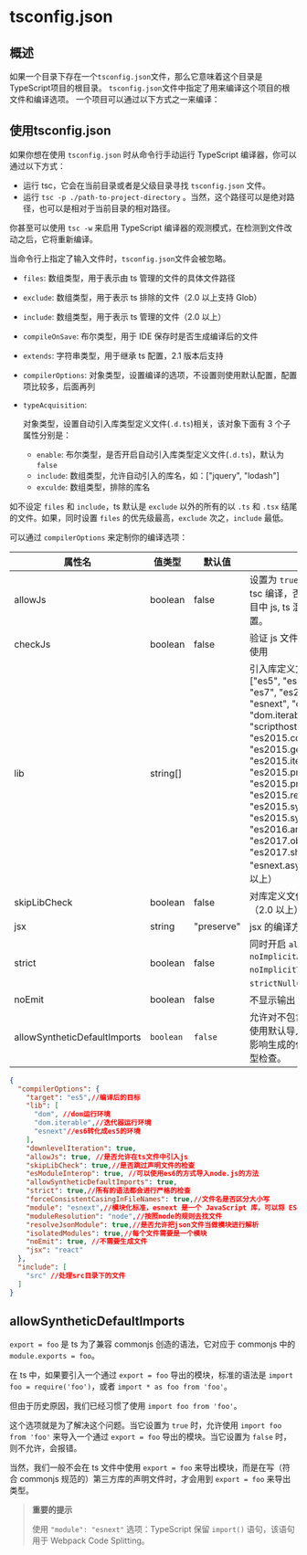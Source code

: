 # tsconfig.json

## 概述

如果一个目录下存在一个`tsconfig.json`文件，那么它意味着这个目录是TypeScript项目的根目录。 `tsconfig.json`文件中指定了用来编译这个项目的根文件和编译选项。 一个项目可以通过以下方式之一来编译：

## 使用tsconfig.json

如果你想在使用 `tsconfig.json` 时从命令行手动运行 TypeScript 编译器，你可以通过以下方式：

- 运行 tsc，它会在当前目录或者是父级目录寻找 `tsconfig.json` 文件。
- 运行 `tsc -p ./path-to-project-directory` 。当然，这个路径可以是绝对路径，也可以是相对于当前目录的相对路径。

你甚至可以使用 `tsc -w` 来启用 TypeScript 编译器的观测模式，在检测到文件改动之后，它将重新编译。

当命令行上指定了输入文件时，`tsconfig.json`文件会被忽略。

- `files`: 数组类型，用于表示由 ts 管理的文件的具体文件路径

- `exclude`: 数组类型，用于表示 ts 排除的文件（2.0 以上支持 Glob）

- `include`: 数组类型，用于表示 ts 管理的文件（2.0 以上）

- `compileOnSave`: 布尔类型，用于 IDE 保存时是否生成编译后的文件

- `extends`: 字符串类型，用于继承 ts 配置，2.1 版本后支持

- `compilerOptions`: 对象类型，设置编译的选项，不设置则使用默认配置，配置项比较多，后面再列

- `typeAcquisition`: 

  对象类型，设置自动引入库类型定义文件(`.d.ts`)相关，该对象下面有 3 个子属性分别是：

  - `enable`: 布尔类型，是否开启自动引入库类型定义文件(`.d.ts`)，默认为 `false`
  - `include`: 数组类型，允许自动引入的库名，如：["jquery", "lodash"]
  - `exculde`: 数组类型，排除的库名

如不设定 `files` 和 `include`，ts 默认是 `exclude` 以外的所有的以 `.ts` 和 `.tsx` 结尾的文件。如果，同时设置 `files` 的优先级最高，`exclude` 次之，`include` 最低。

可以通过 `compilerOptions` 来定制你的编译选项：

| 属性名                       | 值类型    | 默认值     | 描述                                                         |
| ---------------------------- | --------- | ---------- | ------------------------------------------------------------ |
| allowJs                      | boolean   | false      | 设置为 `true` 时，js 文件会被 tsc 编译，否则不会。一般在项目中 js, ts 混合开发时需要设置。 |
| checkJs                      | boolean   | false      | 验证 js 文件，与 `allowJs` 一同使用                          |
| lib                          | string[]  |            | 引入库定义文件，可以是["es5", "es6", "es2015", "es7", "es2016", "es2017", "esnext", "dom", "dom.iterable", "webworker", "scripthost", "es2015.core", "es2015.collection", "es2015.generator", "es2015.iterable", "es2015.promise", "es2015.proxy", "es2015.reflect", "es2015.symbol", "es2015.symbol.wellknown", "es2016.array.include", "es2017.object", "es2017.sharedmemory", "esnext.asynciterable"]（2.0 以上） |
| skipLibCheck                 | boolean   | false      | 对库定义文件跳过类型检查（2.0 以上）                         |
| jsx                          | string    | "preserve" | jsx 的编译方式                                               |
| strict                       | boolean   | false      | 同时开启 `alwaysStrict`, `noImplicitAny`, `noImplicitThis` 和 `strictNullChecks` (2.3 以上) |
| noEmit                       | boolean   | false      | 不显示输出                                                   |
| allowSyntheticDefaultImports | `boolean` | `false`    | 允许对不包含默认导出的模块使用默认导入。这个选项不会影响生成的代码，只会影响类型检查。 |

```json
{
  "compilerOptions": {
    "target": "es5",//编译后的目标
    "lib": [
      "dom", //dom运行环境
      "dom.iterable",//迭代器运行环境
      "esnext"//es6转化成es5的环境
    ],
    "downlevelIteration": true,
    "allowJs": true, //是否允许在ts文件中引入js
    "skipLibCheck": true,//是否跳过声明文件的检查
    "esModuleInterop": true, //可以使用es6的方式导入node.js的方法
    "allowSyntheticDefaultImports": true,
    "strict": true,//所有的语法都会进行严格的检查
    "forceConsistentCasingInFileNames": true,//文件名是否区分大小写
    "module": "esnext",//模块化标准，esnext 是一个 JavaScript 库，可以将 ES6 草案规范语法转成今天的 JavaScript 语法
    "moduleResolution": "node",//按照node的规则去找文件
    "resolveJsonModule": true,//是否允许把json文件当做模块进行解析
    "isolatedModules": true,//每个文件需要是一个模块
    "noEmit": true, //不需要生成文件
    "jsx": "react"
  },
  "include": [
    "src" //处理src目录下的文件
  ]
}
```

## allowSyntheticDefaultImports

`export = foo` 是 ts 为了兼容 commonjs 创造的语法，它对应于 commonjs 中的 `module.exports = foo`。

在 ts 中，如果要引入一个通过 `export = foo` 导出的模块，标准的语法是 `import foo = require('foo')`，或者 `import * as foo from 'foo'`。

但由于历史原因，我们已经习惯了使用 `import foo from 'foo'`。

这个选项就是为了解决这个问题。当它设置为 `true` 时，允许使用 `import foo from 'foo'` 来导入一个通过 `export = foo` 导出的模块。当它设置为 `false` 时，则不允许，会报错。

当然，我们一般不会在 ts 文件中使用 `export = foo` 来导出模块，而是在写（符合 commonjs 规范的）第三方库的声明文件时，才会用到 `export = foo` 来导出类型。

> **重要的提示**
>
> 使用 `"module": "esnext"` 选项：TypeScript 保留 `import()` 语句，该语句用于 Webpack Code Splitting。

